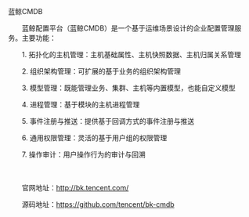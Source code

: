 蓝鲸CMDB

　　蓝鲸配置平台（蓝鲸CMDB）是一个基于运维场景设计的企业配置管理服务。主要功能：

　　1. 拓扑化的主机管理：主机基础属性、主机快照数据、主机归属关系管理

　　2. 组织架构管理：可扩展的基于业务的组织架构管理

　　3. 模型管理：既能管理业务、集群、主机等内置模型，也能自定义模型

　　4. 进程管理：基于模块的主机进程管理

　　5. 事件注册与推送：提供基于回调方式的事件注册与推送

　　6. 通用权限管理：灵活的基于用户组的权限管理

　　7. 操作审计：用户操作行为的审计与回溯

　　

　　官网地址：http://bk.tencent.com/

　　源码地址：https://github.com/tencent/bk-cmdb
